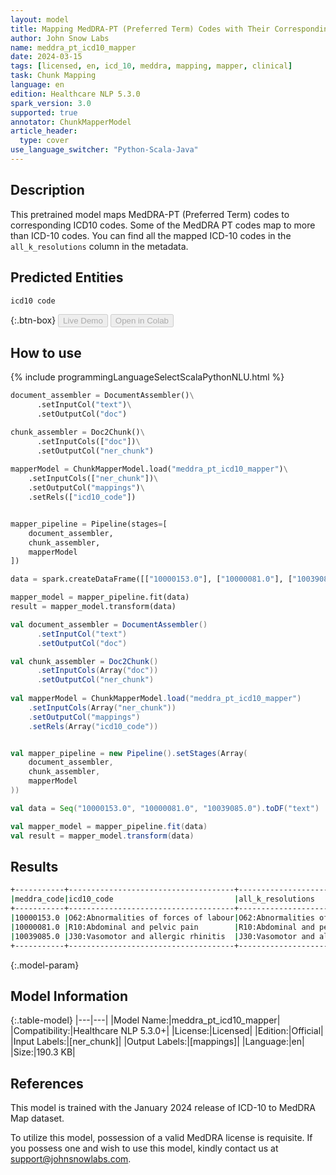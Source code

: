 ```yaml
---
layout: model
title: Mapping MedDRA-PT (Preferred Term) Codes with Their Corresponding ICD-10 Codes
author: John Snow Labs
name: meddra_pt_icd10_mapper
date: 2024-03-15
tags: [licensed, en, icd_10, meddra, mapping, mapper, clinical]
task: Chunk Mapping
language: en
edition: Healthcare NLP 5.3.0
spark_version: 3.0
supported: true
annotator: ChunkMapperModel
article_header:
  type: cover
use_language_switcher: "Python-Scala-Java"
---
```


## Description

This pretrained model maps MedDRA-PT (Preferred Term) codes to corresponding ICD10 codes. Some of the MedDRA PT codes map to more than ICD-10 codes. You can find all the mapped ICD-10 codes in the `all_k_resolutions` column in the metadata.

## Predicted Entities

`icd10 code`

{:.btn-box}
<button class="button button-orange" disabled>Live Demo</button>
<button class="button button-orange" disabled>Open in Colab</button>


## How to use

<div class="tabs-box" markdown="1">
{% include programmingLanguageSelectScalaPythonNLU.html %}
  
```python
document_assembler = DocumentAssembler()\
      .setInputCol("text")\
      .setOutputCol("doc")

chunk_assembler = Doc2Chunk()\
      .setInputCols(["doc"])\
      .setOutputCol("ner_chunk")
 
mapperModel = ChunkMapperModel.load("meddra_pt_icd10_mapper")\
    .setInputCols(["ner_chunk"])\
    .setOutputCol("mappings")\
    .setRels(["icd10_code"])


mapper_pipeline = Pipeline(stages=[
    document_assembler,
    chunk_assembler,
    mapperModel
])

data = spark.createDataFrame([["10000153.0"], ["10000081.0"], ["10039085.0"]]).toDF("text")

mapper_model = mapper_pipeline.fit(data)
result = mapper_model.transform(data)
```
```scala
val document_assembler = DocumentAssembler()
      .setInputCol("text")
      .setOutputCol("doc")

val chunk_assembler = Doc2Chunk()
      .setInputCols(Array("doc"))
      .setOutputCol("ner_chunk")
 
val mapperModel = ChunkMapperModel.load("meddra_pt_icd10_mapper")
    .setInputCols(Array("ner_chunk"))
    .setOutputCol("mappings")
    .setRels(Array("icd10_code"))


val mapper_pipeline = new Pipeline().setStages(Array(
    document_assembler,
    chunk_assembler,
    mapperModel
))

val data = Seq("10000153.0", "10000081.0", "10039085.0").toDF("text")

val mapper_model = mapper_pipeline.fit(data)
val result = mapper_model.transform(data)
```
</div>

## Results

```bash
+-----------+-------------------------------------+------------------------------------------------------------------------------------------------------------------------------------------+
|meddra_code|icd10_code                           |all_k_resolutions                                                                                                                         |
+-----------+-------------------------------------+------------------------------------------------------------------------------------------------------------------------------------------+
|10000153.0 |O62:Abnormalities of forces of labour|O62:Abnormalities of forces of labour:::O62.8:Other abnormalities of forces of labour:::O62.9:Abnormality of forces of labour, unspecified|
|10000081.0 |R10:Abdominal and pelvic pain        |R10:Abdominal and pelvic pain:::R10.4:Other and unspecified abdominal pain                                                                |
|10039085.0 |J30:Vasomotor and allergic rhinitis  |J30:Vasomotor and allergic rhinitis:::J30.3:Other allergic rhinitis:::J30.4:Allergic rhinitis, unspecified                                |
+-----------+-------------------------------------+------------------------------------------------------------------------------------------------------------------------------------------+
```

{:.model-param}
## Model Information

{:.table-model}
|---|---|
|Model Name:|meddra_pt_icd10_mapper|
|Compatibility:|Healthcare NLP 5.3.0+|
|License:|Licensed|
|Edition:|Official|
|Input Labels:|[ner_chunk]|
|Output Labels:|[mappings]|
|Language:|en|
|Size:|190.3 KB|

## References

This model is trained with the January 2024 release of ICD-10 to MedDRA Map dataset.

To utilize this model, possession of a valid MedDRA license is requisite. If you possess one and wish to use this model, kindly contact us at support@johnsnowlabs.com.